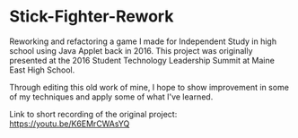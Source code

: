 # Stick-Fighter-Rework

Reworking and refactoring a game I made for Independent Study in high school using Java Applet back in 2016.
This project was originally presented at the 2016 Student Technology Leadership Summit at Maine East High School.

Through editing this old work of mine, I hope to show improvement in some of my techniques and apply some of what I've learned.

Link to short recording of the original project: https://youtu.be/K6EMrCWAsYQ

